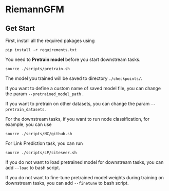 # RiemannGFM

## Get Start
First, install all the required pakages using
```shell
pip install -r requirements.txt
```

You need to **Pretrain model** before you start downstream tasks.

```shell
source ./scripts/pretrain.sh
```

The model you trained will be saved to directory ```./checkpoints/```.

If you want to define a custom name of saved model file, 
you can change the param ```--pretrained_model_path``` . 

If you want to pretrain on other datasets, 
you can change the param ```--pretrain_datasets```.

For the downstream tasks, if you want to run node classification, 
for example, you can use
```shell
source ./scripts/NC/github.sh
```

For Link Prediction task, you can run
```shell
source ./scripts/LP/citeseer.sh
```

If you do not want to load pretrained model for downstream tasks,
you can add ```--load``` to bash script.

If you do not want to fine-tune pretrained model weights during 
training on downstream tasks,
you can add ```--finetune``` to bash script.